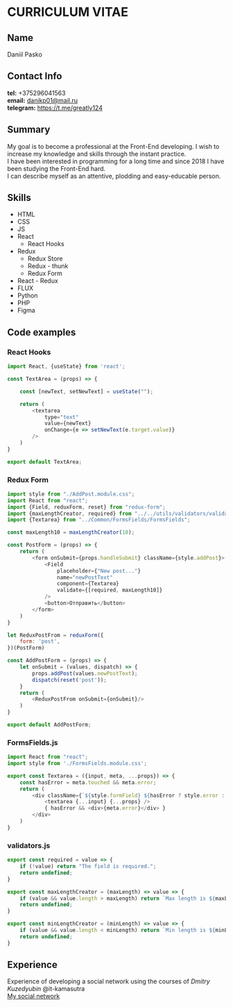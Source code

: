 # CURRICULUM VITAE

## Name
Daniil Pasko
## Contact Info
**tel:** +375296041563<br>
**email:** danikp01@mail.ru<br>
**telegram:** https://t.me/greatly124
## Summary
My goal is to become a professional at the Front-End developing. I wish to increase my knowledge and skills through the instant practice.<br>
I have been interested in programming for a long time and since 2018 I have been studying the Front-End hard.<br>
I can describe myself as an attentive, plodding and easy-educable person.
## Skills
* HTML
* CSS
* JS
* React
    * React Hooks
* Redux
    * Redux Store
    * Redux - thunk
    * Redux Form
* React - Redux
* FLUX
* Python
* PHP
* Figma
## Code examples
### React Hooks

```javascript
import React, {useState} from 'react';

const TextArea = (props) => {

    const [newText, setNewText] = useState("");

    return (
        <textarea 
            type="text" 
            value={newText} 
            onChange={e => setNewText(e.target.value)} 
        />
    )
}

export default TextArea;
```

### Redux Form

```javascript
import style from "./AddPost.module.css";
import React from "react";
import {Field, reduxForm, reset} from "redux-form";
import {maxLengthCreator, required} from "../../utils/validators/validators";
import {Textarea} from "../Common/FormsFields/FormsFields";

const maxLength10 = maxLengthCreator(10);

const PostForm = (props) => {
    return (
        <form onSubmit={props.handleSubmit} className={style.addPost}>
            <Field
                placeholder={"New post..."}
                name="newPostText"
                component={Textarea}
                validate={[required, maxLength10]}
            />
            <button>Отправить</button>
        </form>
    )
}

let ReduxPostFrom = reduxForm({
    form: 'post',
})(PostForm)

const AddPostForm = (props) => {
    let onSubmit = (values, dispatch) => {
        props.addPost(values.newPostText);
        dispatch(reset('post'));
    }
    return (
        <ReduxPostFrom onSubmit={onSubmit}/>
    )
}

export default AddPostForm;
```

### FormsFields.js

```javascript
import React from "react";
import style from './FormsFields.module.css';

export const Textarea = ({input, meta, ...props}) => {
    const hasError = meta.touched && meta.error;
    return (
        <div className={`${style.formField} ${hasError ? style.error : ""}`}>
            <textarea {...input} {...props} />
            { hasError && <div>{meta.error}</div> }
        </div>
    )
}
```

### validators.js

```javascript
export const required = value => {
    if (!value) return "The field is required.";
    return undefined;
}

export const maxLengthCreator = (maxLength) => value => {
    if (value && value.length > maxLength) return `Max length is ${maxLength} symbols.`;
    return undefined;
}

export const minLengthCreator = (minLength) => value => {
    if (value && value.length < minLength) return `Min length is ${minLength} symbols.`;
    return undefined;
}
```

## Experience
Experience of developing a social network using the courses of *Dmitry Kuzedyubin* @it-kamasutra<br>
[My social network](https://github.com/Nedomorf/social-web)



